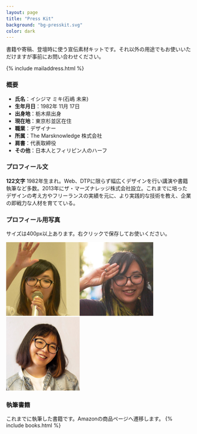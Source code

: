 ```yaml
---
layout: page
title: "Press Kit"
background: "bg-presskit.svg" 
color: dark
---
```


書籍や寄稿、登壇時に使う宣伝素材キットです。それ以外の用途でもお使いいただけますが事前にお問い合わせください。

{% include mailaddress.html %}

### <i class="fa fa-list-ul"></i> 概要
* __氏名__：イシジマ ミキ(石嶋 未来)
* __生年月日__：1982年 11月 17日
* __出身地__：栃木県出身
* __現在地__：東京杉並区在住
* __職業__：デザイナー
* __所属__：The Marsknowledge 株式会社
* __肩書__：代表取締役
* __その他__：日本人とフィリピン人のハーフ

### <i class="fa fa-text-width"></i> プロフィール文
__122文字__ 1982年生まれ。Web、DTPに限らず幅広くデザインを行い講演や書籍執筆など多数。2013年にザ・マーズナレッジ株式会社設立。これまでに培ったデザインの考え方やフリーランスの実績を元に、より実践的な技術を教え、企業の即戦力な人材を育てている。

### <i class="fa fa-picture-o"></i> プロフィール用写真
サイズは400px以上あります。右クリックで保存してお使いください。
<div class="profile-photo">
	<img src="/content/images/profile/mikiishijima-01.jpg" width="200" alt=""><img src="/content/images/profile/mikiishijima-02.jpg" width="200" alt=""><img src="/content/images/profile/mikiishijima-03.jpg" width="200" alt="">
</div>

### <i class="fa fa-book"></i> 執筆書籍
これまでに執筆した書籍です。Amazonの商品ページへ遷移します。
{% include books.html %}